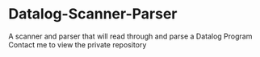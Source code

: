 # Datalog-Scanner-Parser
A scanner and parser that will read through and parse a Datalog Program
Contact me to view the private repository
